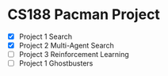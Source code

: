 # CS188 Pacman Project
- [x] Project 1 Search
- [x] Project 2 Multi-Agent Search
- [ ] Project 3 Reinforcement Learning
- [ ] Project 1 Ghostbusters
